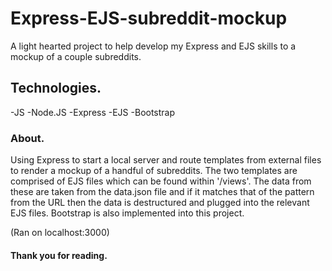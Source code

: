# Express-EJS-subreddit-mockup
A light hearted project to help develop my Express and EJS skills to a mockup of a couple subreddits.


## Technologies.
-JS -Node.JS -Express -EJS -Bootstrap 

### About.
Using Express to start a local server and route templates from external files to render a mockup of a  handful of subreddits. The two templates are comprised of EJS files which can be found within '/views'. The data from these are taken from the data.json file and if it matches that of the pattern from the URL then the data is destructured and plugged into the relevant EJS files. Bootstrap is also implemented into this project.

(Ran on localhost:3000)

#### Thank you for reading.
